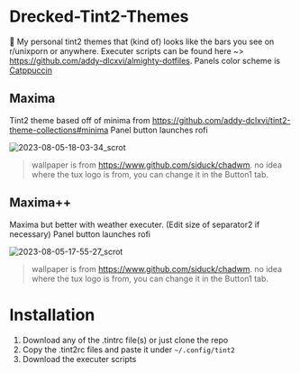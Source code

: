 # Drecked-Tint2-Themes
:toilet: My personal tint2 themes that (kind of) looks like the bars you see on r/unixporn or anywhere.
Executer scripts can be found here ~> https://github.com/addy-dlcxvi/almighty-dotfiles.
Panels color scheme is [Catppuccin](https://www.catppuccin.com)

## Maxima
Tint2 theme based off of minima from https://github.com/addy-dclxvi/tint2-theme-collections#minima
Panel button launches rofi

![2023-08-05-18-03-34_scrot](https://github.com/FanMclaine/Suspiscious-Tint2-Themes/assets/66262586/80471405-a8ba-4d6e-8fb9-d45f72131c47)
> wallpaper is from https://www.github.com/siduck/chadwm. no idea where the tux logo is from, you can change it in the Button1 tab. 

## Maxima++
Maxima but better with weather executer. (Edit size of separator2 if necessary)
Panel button launches rofi

![2023-08-05-17-55-27_scrot](https://github.com/FanMclaine/Suspiscious-Tint2-Themes/assets/66262586/e3eea650-ac47-4a2a-8f01-3e01aaf9a907)
> wallpaper is from https://www.github.com/siduck/chadwm. no idea where the tux logo is from, you can change it in the Button1 tab. 

# Installation

1. Download any of the .tintrc file(s) or just clone the repo
2. Copy the .tint2rc files and paste it under `~/.config/tint2`
3. Download the executer scripts
